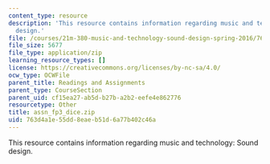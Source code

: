 ```yaml
---
content_type: resource
description: 'This resource contains information regarding music and technology: Sound
  design.'
file: /courses/21m-380-music-and-technology-sound-design-spring-2016/763d4a1e55dd8eaeb51d6a77b402c46a_assn_fp3_dice.zip
file_size: 5677
file_type: application/zip
learning_resource_types: []
license: https://creativecommons.org/licenses/by-nc-sa/4.0/
ocw_type: OCWFile
parent_title: Readings and Assignments
parent_type: CourseSection
parent_uid: cf15ea27-ab5d-b27b-a2b2-eefe4e862776
resourcetype: Other
title: assn_fp3_dice.zip
uid: 763d4a1e-55dd-8eae-b51d-6a77b402c46a
---
```

This resource contains information regarding music and technology: Sound design.